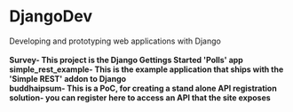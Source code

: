 DjangoDev
=========
Developing and prototyping web applications with Django
<br/><br/>
<b>Survey<b/>- This project is the Django Gettings Started 'Polls' app<br/>
<b>simple_rest_example</b>- This is the example application that ships with the 'Simple REST' addon to Django<br/>
<b>buddhaipsum</b>- This is a PoC, for creating a stand alone API registration solution- you can register here to access an API that the site exposes<br/>
